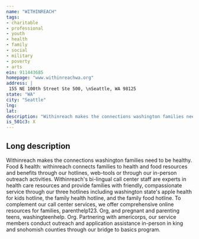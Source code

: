 ```yaml
---
name: "WITHINREACH"
tags:
- charitable
- professional
- youth
- health
- family
- social
- military
- poverty
- arts
ein: 911443685
homepage: "www.withinreachwa.org"
address: |
 155 NE 100th Street Ste 500, \nSeattle, WA 98125
state: "WA"
city: "Seattle"
lng: 
lat: 
description: "Withinreach makes the connections washington families need to be healthy. "
is_501c3: X
---
```


## Long description

Withinreach makes the connections washington families need to be healthy. Food & health: withinreach connects families to health and food resources and benefits through our hotlines, web-tools or through our in-person outreach activities. Withinreach's bi-lingual call center staff are experts in health care resources and provide families with friendly, compassionate service through our three hotlines including washington state's apple health for kids hotline, the family health hotline, and the family food hotline. To complement our call center services, we offer comprehensive online resources for families, parenthelp123. Org, and pregnant and parenting teens, washingteenhelp. Org. Partnering with americorps, our service members conduct outreach and application assistance in-person in king and snohomish counties through our bridge to basics program. 
